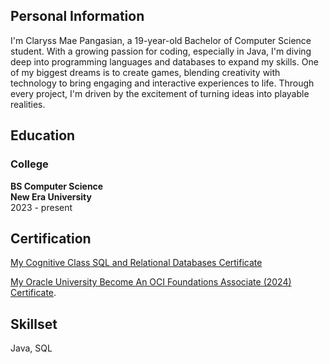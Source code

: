 ## Personal Information
I'm Claryss Mae Pangasian, a 19-year-old Bachelor of Computer Science student. With a growing passion for coding, especially in Java, I'm diving deep into programming languages and databases to expand my skills. One of my biggest dreams is to create games, blending creativity with technology to bring engaging and interactive experiences to life. Through every project, I'm driven by the excitement of turning ideas into playable realities.
## Education
### College
<b>BS Computer Science</b><br/>
<b>New Era University</b><br/>
2023 - present

## Certification
[My Cognitive Class SQL and Relational Databases Certificate](https://courses.cognitiveclass.ai/certificates/c2de6a5a243143c1b9620d81742f8608#)

[My Oracle University Become An OCI Foundations Associate (2024) Certificate](https://catalog-education.oracle.com/ords/certview/sharebadge?id=CF4D9C64267D1242F295EA5A67F9CC8EDFA6CEDE4D5CAA26A123E84424E4E87F).</br>

## Skillset
Java, SQL



<!--
**cshinshin/cshinshin** is a ✨ _special_ ✨ repository because its `README.md` (this file) appears on your GitHub profile.

Here are some ideas to get you started:

- 🔭 I’m currently working on ...
- 🌱 I’m currently learning ...
- 👯 I’m looking to collaborate on ...
- 🤔 I’m looking for help with ...
- 💬 Ask me about ...
- 📫 How to reach me: ...
- 😄 Pronouns: ...
- ⚡ Fun fact: ...
-->
